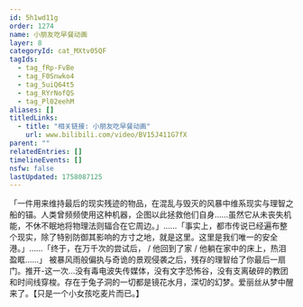 ```yaml
---
id: 5h1wd11g
order: 1274
name: 小朋友吃早餐动画
layer: 8
categoryId: cat_MXtv05QF
tagIds:
  - tag_fRp-FvBe
  - tag_F0Snwko4
  - tag_5uiQ64t5
  - tag_RYrNofQS
  - tag_Pl02eehM
aliases: []
titledLinks:
  - title: "相关链接: 小朋友吃早餐动画"
    url: www.bilibili.com/video/BV15J411G7fX
parent: ""
relatedEntries: []
timelineEvents: []
nsfw: false
lastUpdated: 1758087125
---
```


「一件用来维持最后的现实残迹的物品，在混乱与毁灭的风暴中维系现实与理智之船的锚。人类曾频频使用这种机器，企图以此拯救他们自身……虽然它从未丧失机能，不休不眠地将物理法则辐合在它周边。」……「事实上，都市传说已经遍布整个现实，除了特别防御其影响的方寸之地，就是这里。这里是我们唯一的安全港。」……「终于，在万千次的尝试后， / 他回到了家 / 他躺在家中的床上，热泪盈眶……」                                                              被暴风雨般偏执与奇诡的景观侵袭之后，残存的理智给了你最后一扇门。推开-这一次…没有毒电波失传媒体，没有文字恐怖谷，没有支离破碎的教团和时间线穿梭。存在于兔子洞的一切都是镜花水月，深切的幻梦。爱丽丝从梦中醒来了。【只是一个小女孩吃麦片而已。】